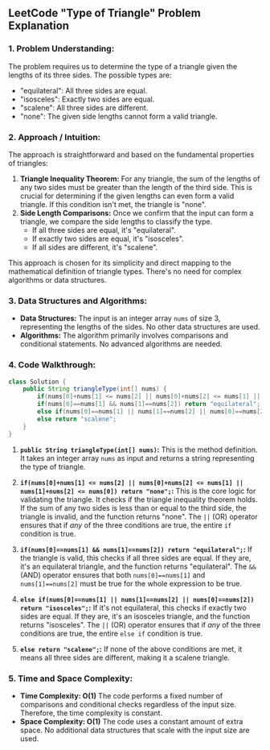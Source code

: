 ## LeetCode "Type of Triangle" Problem Explanation

### 1. Problem Understanding:

The problem requires us to determine the type of a triangle given the lengths of its three sides. The possible types are:

*   "equilateral": All three sides are equal.
*   "isosceles": Exactly two sides are equal.
*   "scalene": All three sides are different.
*   "none": The given side lengths cannot form a valid triangle.

### 2. Approach / Intuition:

The approach is straightforward and based on the fundamental properties of triangles:

1.  **Triangle Inequality Theorem:** For any triangle, the sum of the lengths of any two sides must be greater than the length of the third side. This is crucial for determining if the given lengths can even form a valid triangle. If this condition isn't met, the triangle is "none".
2.  **Side Length Comparisons:** Once we confirm that the input can form a triangle, we compare the side lengths to classify the type.
    *   If all three sides are equal, it's "equilateral".
    *   If exactly two sides are equal, it's "isosceles".
    *   If all sides are different, it's "scalene".

This approach is chosen for its simplicity and direct mapping to the mathematical definition of triangle types. There's no need for complex algorithms or data structures.

### 3. Data Structures and Algorithms:

*   **Data Structures:** The input is an integer array `nums` of size 3, representing the lengths of the sides. No other data structures are used.
*   **Algorithms:**  The algorithm primarily involves comparisons and conditional statements. No advanced algorithms are needed.

### 4. Code Walkthrough:

```java
class Solution {
    public String triangleType(int[] nums) {
        if(nums[0]+nums[1] <= nums[2] || nums[0]+nums[2] <= nums[1] || nums[1]+nums[2] <= nums[0]) return "none";
        if(nums[0]==nums[1] && nums[1]==nums[2]) return "equilateral";
        else if(nums[0]==nums[1] || nums[1]==nums[2] || nums[0]==nums[2]) return "isosceles";
        else return "scalene";
    }
}
```

1.  **`public String triangleType(int[] nums)`:** This is the method definition. It takes an integer array `nums` as input and returns a string representing the type of triangle.

2.  **`if(nums[0]+nums[1] <= nums[2] || nums[0]+nums[2] <= nums[1] || nums[1]+nums[2] <= nums[0]) return "none";`:** This is the core logic for validating the triangle. It checks if the triangle inequality theorem holds. If the sum of any two sides is less than or equal to the third side, the triangle is invalid, and the function returns "none".  The `||` (OR) operator ensures that if *any* of the three conditions are true, the entire `if` condition is true.

3.  **`if(nums[0]==nums[1] && nums[1]==nums[2]) return "equilateral";`:** If the triangle is valid, this checks if all three sides are equal. If they are, it's an equilateral triangle, and the function returns "equilateral". The `&&` (AND) operator ensures that both `nums[0]==nums[1]` and `nums[1]==nums[2]` must be true for the whole expression to be true.

4.  **`else if(nums[0]==nums[1] || nums[1]==nums[2] || nums[0]==nums[2]) return "isosceles";`:** If it's not equilateral, this checks if exactly two sides are equal. If they are, it's an isosceles triangle, and the function returns "isosceles". The `||` (OR) operator ensures that if *any* of the three conditions are true, the entire `else if` condition is true.

5.  **`else return "scalene";`:** If none of the above conditions are met, it means all three sides are different, making it a scalene triangle.

### 5. Time and Space Complexity:

*   **Time Complexity: O(1)**  The code performs a fixed number of comparisons and conditional checks regardless of the input size. Therefore, the time complexity is constant.
*   **Space Complexity: O(1)** The code uses a constant amount of extra space. No additional data structures that scale with the input size are used.
